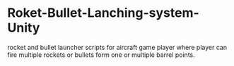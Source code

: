 # Roket-Bullet-Lanching-system-Unity
rocket and bullet launcher scripts for aircraft game player where player can fire multiple rockets or bullets form one or multiple barrel points.
